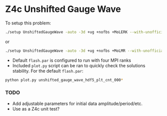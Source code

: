 # Z4c Unshifted Gauge Wave

To setup this problem:
```bash
./setup UnshiftedGaugeWave -auto -3d +ug +nofbs +MoLERK --with-unofficial=physics/Spacetime
```

or

```bash
./setup UnshiftedGaugeWave -auto -3d +ug +nofbs +MoLMR --with-unofficial=physics/Spacetime
```

- Default `flash.par` is configured to run with four MPI ranks
- Included `plot.py` script can be ran to quickly check the solutions stability.  For the default `flash.par`:
```bash
python plot.py unshifted_gauge_wave_hdf5_plt_cnt_000*
```

### TODO

- Add adjustable parameters for initial data amplitude/period/etc.
- Use as a Z4c unit test?
